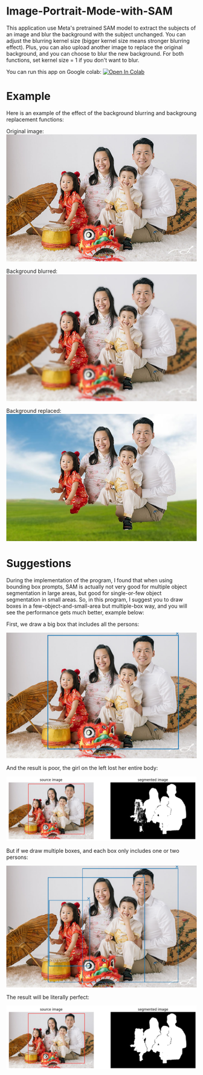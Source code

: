 # Image-Portrait-Mode-with-SAM
This application use Meta's pretrained SAM model to extract the subjects of an image and blur the background with the subject unchanged. 
You can adjust the blurring kernel size (bigger kernel size means stronger blurring effect). Plus, you can also upload another image
to replace the original background, and you can choose to blur the new background. For both functions, set kernel size = 1 if you don't 
want to blur. 

You can run this app on Google colab: 
<a target="_blank" href="https://colab.research.google.com/drive/1uqNvFRZJU8UkRb_sy5NIqw46eVUiWEpp?usp=sharing">
  <img src="https://colab.research.google.com/assets/colab-badge.svg" alt="Open In Colab"/>
</a>

# Example

Here is an example of the effect of the background blurring and backgroung replacement functions: 

Original image:
![](https://github.com/zdshen-hkbu/Image-Portrait-Mode-with-SAM/blob/main/sample%20images/2.jpg?raw=true)

Background blurred:
![](https://github.com/zdshen-hkbu/Image-Portrait-Mode-with-SAM/blob/main/sample%20images/blurred_2.jpg?raw=true)

Background replaced:
![](https://github.com/zdshen-hkbu/Image-Portrait-Mode-with-SAM/blob/main/sample%20images/background_replaced_2.jpg?raw=true)

# Suggestions
During the implementation of the program, I found that when using bounding box prompts, SAM is
actually not very good for multiple object segmentation in large areas, but good for single-or-few object
segmentation in small areas.
So, in this program, I suggest you to draw boxes in a few-object-and-small-area but multiple-box
way, and you will see the performance gets much better, example below:

First, we draw a big box that includes all the persons:

![](https://github.com/zdshen-hkbu/Image-Portrait-Mode-with-SAM/blob/main/sample%20images/ex3.png?raw=true)

And the result is poor, the girl on the left lost her entire body: 

![](https://github.com/zdshen-hkbu/Image-Portrait-Mode-with-SAM/blob/main/sample%20images/ex4.png?raw=true)

But if we draw multiple boxes, and each box only includes one or two persons:

![](https://github.com/zdshen-hkbu/Image-Portrait-Mode-with-SAM/blob/main/sample%20images/ex1.png?raw=true)

The result will be literally perfect: 

![](https://github.com/zdshen-hkbu/Image-Portrait-Mode-with-SAM/blob/main/sample%20images/ex2.png?raw=true)
